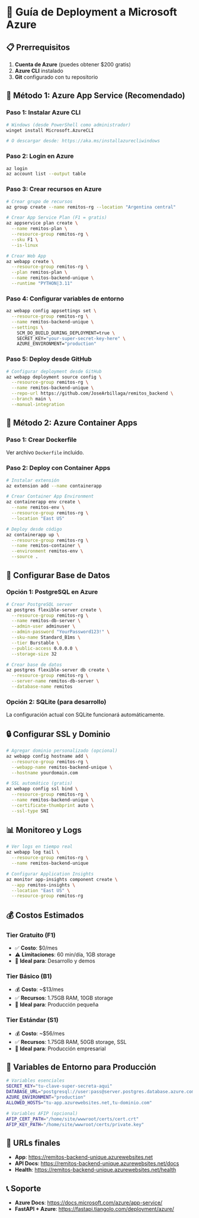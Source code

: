 # 🚀 Guía de Deployment a Microsoft Azure

## 📋 Prerrequisitos

1. **Cuenta de Azure** (puedes obtener $200 gratis)
2. **Azure CLI** instalado
3. **Git** configurado con tu repositorio

## 🎯 Método 1: Azure App Service (Recomendado)

### **Paso 1: Instalar Azure CLI**
```bash
# Windows (desde PowerShell como administrador)
winget install Microsoft.AzureCLI

# O descargar desde: https://aka.ms/installazurecliwindows
```

### **Paso 2: Login en Azure**
```bash
az login
az account list --output table
```

### **Paso 3: Crear recursos en Azure**
```bash
# Crear grupo de recursos
az group create --name remitos-rg --location "Argentina central"

# Crear App Service Plan (F1 = gratis)
az appservice plan create \
  --name remitos-plan \
  --resource-group remitos-rg \
  --sku F1 \
  --is-linux

# Crear Web App
az webapp create \
  --resource-group remitos-rg \
  --plan remitos-plan \
  --name remitos-backend-unique \
  --runtime "PYTHON|3.11"
```

### **Paso 4: Configurar variables de entorno**
```bash
az webapp config appsettings set \
  --resource-group remitos-rg \
  --name remitos-backend-unique \
  --settings \
    SCM_DO_BUILD_DURING_DEPLOYMENT=true \
    SECRET_KEY="your-super-secret-key-here" \
    AZURE_ENVIRONMENT="production"
```

### **Paso 5: Deploy desde GitHub**
```bash
# Configurar deployment desde GitHub
az webapp deployment source config \
  --resource-group remitos-rg \
  --name remitos-backend-unique \
  --repo-url https://github.com/JoseArbillaga/remitos_backend \
  --branch main \
  --manual-integration
```

## 🐳 Método 2: Azure Container Apps

### **Paso 1: Crear Dockerfile**
Ver archivo `Dockerfile` incluido.

### **Paso 2: Deploy con Container Apps**
```bash
# Instalar extensión
az extension add --name containerapp

# Crear Container App Environment
az containerapp env create \
  --name remitos-env \
  --resource-group remitos-rg \
  --location "East US"

# Deploy desde código
az containerapp up \
  --resource-group remitos-rg \
  --name remitos-container \
  --environment remitos-env \
  --source .
```

## 💾 Configurar Base de Datos

### **Opción 1: PostgreSQL en Azure**
```bash
# Crear PostgreSQL server
az postgres flexible-server create \
  --resource-group remitos-rg \
  --name remitos-db-server \
  --admin-user adminuser \
  --admin-password "YourPassword123!" \
  --sku-name Standard_B1ms \
  --tier Burstable \
  --public-access 0.0.0.0 \
  --storage-size 32

# Crear base de datos
az postgres flexible-server db create \
  --resource-group remitos-rg \
  --server-name remitos-db-server \
  --database-name remitos
```

### **Opción 2: SQLite (para desarrollo)**
La configuración actual con SQLite funcionará automáticamente.

## 🔒 Configurar SSL y Dominio

```bash
# Agregar dominio personalizado (opcional)
az webapp config hostname add \
  --resource-group remitos-rg \
  --webapp-name remitos-backend-unique \
  --hostname yourdomain.com

# SSL automático (gratis)
az webapp config ssl bind \
  --resource-group remitos-rg \
  --name remitos-backend-unique \
  --certificate-thumbprint auto \
  --ssl-type SNI
```

## 📊 Monitoreo y Logs

```bash
# Ver logs en tiempo real
az webapp log tail \
  --resource-group remitos-rg \
  --name remitos-backend-unique

# Configurar Application Insights
az monitor app-insights component create \
  --app remitos-insights \
  --location "East US" \
  --resource-group remitos-rg
```

## 💰 Costos Estimados

### **Tier Gratuito (F1)**
- ✅ **Costo**: $0/mes
- ⚠️ **Limitaciones**: 60 min/día, 1GB storage
- 🎯 **Ideal para**: Desarrollo y demos

### **Tier Básico (B1)**
- 💰 **Costo**: ~$13/mes
- ✅ **Recursos**: 1.75GB RAM, 10GB storage
- 🎯 **Ideal para**: Producción pequeña

### **Tier Estándar (S1)**
- 💰 **Costo**: ~$56/mes
- ✅ **Recursos**: 1.75GB RAM, 50GB storage, SSL
- 🎯 **Ideal para**: Producción empresarial

## 🔧 Variables de Entorno para Producción

```bash
# Variables esenciales
SECRET_KEY="tu-clave-super-secreta-aqui"
DATABASE_URL="postgresql://user:pass@server.postgres.database.azure.com/remitos"
AZURE_ENVIRONMENT="production"
ALLOWED_HOSTS="tu-app.azurewebsites.net,tu-dominio.com"

# Variables AFIP (opcional)
AFIP_CERT_PATH="/home/site/wwwroot/certs/cert.crt"
AFIP_KEY_PATH="/home/site/wwwroot/certs/private.key"
```

## 🚀 URLs finales

- **App**: https://remitos-backend-unique.azurewebsites.net
- **API Docs**: https://remitos-backend-unique.azurewebsites.net/docs
- **Health**: https://remitos-backend-unique.azurewebsites.net/health

## 📞 Soporte

- **Azure Docs**: https://docs.microsoft.com/azure/app-service/
- **FastAPI + Azure**: https://fastapi.tiangolo.com/deployment/azure/